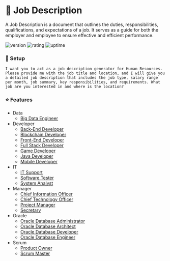 # 🎉 Job Description

A Job Description is a document that outlines the duties, responsibilities, qualifications, and expectations of a job. It serves as a guide for both the employer and employee to ensure effective and efficient performance.

![version](https://img.shields.io/badge/version-1.0-blue)
![rating](https://img.shields.io/badge/rating-★★★★★-yellow)
![uptime](https://img.shields.io/badge/uptime-100%25-brightgreen)

### 🚀 Setup

```
I want you to act as a job description generator for Human Resources. Please provide me with the job title and location, and I will give you a detailed job description that includes the job type, salary range per month, job summary, key responsibilities, and requirements. What job are you interested in and where is the location?
```

### ⭐ Features

- Data
  - [Big Data Engineer](https://github.com/natthasath/job-description/blob/main/Data/Big-Data-Engineer.md)
- Developer
  - [Back-End Developer](https://github.com/natthasath/job-description/blob/main/Developer/Back-End-Developer.md)
  - [Blockchain Developer](https://github.com/natthasath/job-description/blob/main/Developer/Blockchain-Developer.md)
  - [Front-End Developer](https://github.com/natthasath/job-description/blob/main/Developer/Front-End-Developer.md)
  - [Full Stack Developer](https://github.com/natthasath/job-description/blob/main/Developer/Full-Stack-Developer.md)
  - [Game Developer](https://github.com/natthasath/job-description/blob/main/Developer/Game-Developer.md)
  - [Java Developer](https://github.com/natthasath/job-description/blob/main/Developer/Java-Developer.md)
  - [Mobile Developer](https://github.com/natthasath/job-description/blob/main/Developer/Mobile-Developer.md)
- IT
  - [IT Support](https://github.com/natthasath/job-description/blob/main/IT/IT-Support.md)
  - [Software Tester](https://github.com/natthasath/job-description/blob/main/IT/Software-Tester.md)
  - [System Analyst](https://github.com/natthasath/job-description/blob/main/IT/System-Analyst.md)
- Manager
  - [Chief Information Officer](https://github.com/natthasath/job-description/blob/main/Manager/Chief-Information-Officer.md)
  - [Chief Technology Officer](https://github.com/natthasath/job-description/blob/main/Manager/Chief-Technology-Officer.md)
  - [Project Manager](https://github.com/natthasath/job-description/blob/main/Manager/Project-Manager.md)
  - [Secretary](https://github.com/natthasath/job-description/blob/main/Manager/Secretary.md)
- Oracle
  - [Oracle Database Administrator](https://github.com/natthasath/job-description/blob/main/Oracle/Oracle-Database-Administrator.md)
  - [Oracle Database Architect](https://github.com/natthasath/job-description/blob/main/Oracle/Oracle-Database-Architect.md)
  - [Oracle Database Developer](https://github.com/natthasath/job-description/blob/main/Oracle/Oracle-Database-Developer.md)
  - [Oracle Database Engineer](https://github.com/natthasath/job-description/blob/main/Oracle/Oracle-Database-Engineer.md)
- Scrum
  - [Product Owner](https://github.com/natthasath/job-description/blob/main/Scrum/Product-Owner.md)
  - [Scrum Master](https://github.com/natthasath/job-description/blob/main/Scrum/Scrum-Master.md)
